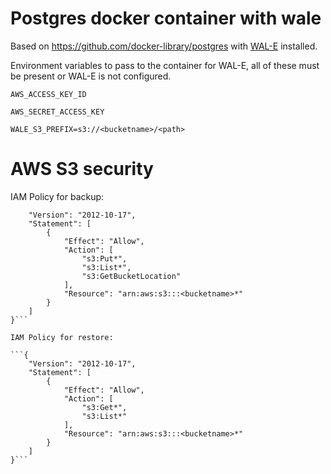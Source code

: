 # Postgres docker container with wale

Based on https://github.com/docker-library/postgres with [WAL-E](https://github.com/wal-e/wal-e) installed.

Environment variables to pass to the container for WAL-E, all of these must be present or WAL-E is not configured.

`AWS_ACCESS_KEY_ID`

`AWS_SECRET_ACCESS_KEY`

`WALE_S3_PREFIX=s3://<bucketname>/<path>`


# AWS S3 security

IAM Policy for backup:

```{
    "Version": "2012-10-17",
    "Statement": [
        {
            "Effect": "Allow",
            "Action": [
                "s3:Put*",
                "s3:List*",
                "s3:GetBucketLocation"
            ],
		    "Resource": "arn:aws:s3:::<bucketname>*"
        }
    ]
}``` 

IAM Policy for restore:

```{
    "Version": "2012-10-17",
    "Statement": [
        {
            "Effect": "Allow",
            "Action": [
                "s3:Get*",
                "s3:List*"
            ],
            "Resource": "arn:aws:s3:::<bucketname>*"
        }
    ]
}```
